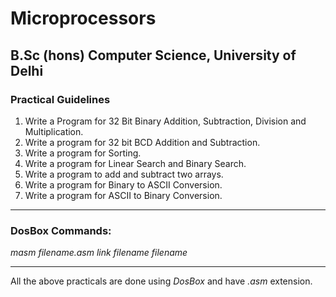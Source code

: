 # **Microprocessors**
## B.Sc (hons) Computer Science, University of Delhi
### Practical Guidelines
1. Write a Program for 32 Bit Binary Addition, Subtraction, Division and Multiplication.
2. Write a program for 32 bit BCD Addition and Subtraction.
3. Write a program for Sorting.
4. Write a program for Linear Search and Binary Search.
5. Write a program to add and subtract two arrays.
6. Write a program for Binary to ASCII Conversion.
7. Write a program for ASCII to Binary Conversion.

---

### DosBox Commands:
_masm filename.asm_
_link filename_
_filename_

---

All the above practicals are done using _DosBox_ and have _.asm_ extension.
